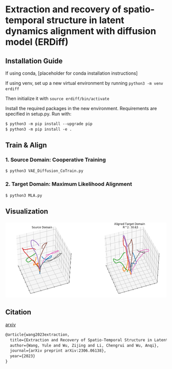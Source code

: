 # Extraction and recovery of spatio-temporal structure in latent dynamics alignment with diffusion model (ERDiff)

## **Installation Guide**
If using conda, [placeholder for conda installation instructions]

If using venv, set up a new virtual environment by running `python3 -m venv erdiff`

Then initialize it with `source erdiff/bin/activate`

Install the required packages in the new environment. Requirements are specified in setup.py. Run with: 

```markdown
$ python3 -m pip install --upgrade pip
$ python3 -m pip install -e .
```

 
  
## **Train & Align**



### 1. **Source Domain: Cooperative Training**

```markdown
$ python3 VAE_Diffusion_CoTrain.py
```



### 2. Target Domain: Maximum Likelihood Alignment

```markdown
$ python3 MLA.py
```

### 

## **Visualization**

###  ![results](images/results_aligned.png)





## **Citation**


[arxiv](https://arxiv.org/abs/2306.06138)

```markdown
@article{wang2023extraction,
  title={Extraction and Recovery of Spatio-Temporal Structure in Latent Dynamics Alignment with Diffusion Model},
  author={Wang, Yule and Wu, Zijing and Li, Chengrui and Wu, Anqi},
  journal={arXiv preprint arXiv:2306.06138},
  year={2023}
}
```

### 

